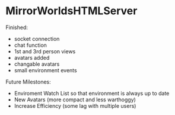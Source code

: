 # MirrorWorldsHTMLServer

Finished:
- socket connection
- chat function
- 1st and 3rd person views
- avatars added
- changable avatars
- small environment events

Future Milestones:
- Enviroment Watch List so that environment is always up to date
- New Avatars (more compact and less warthoggy)
- Increase Efficiency (some lag with multiple users)
